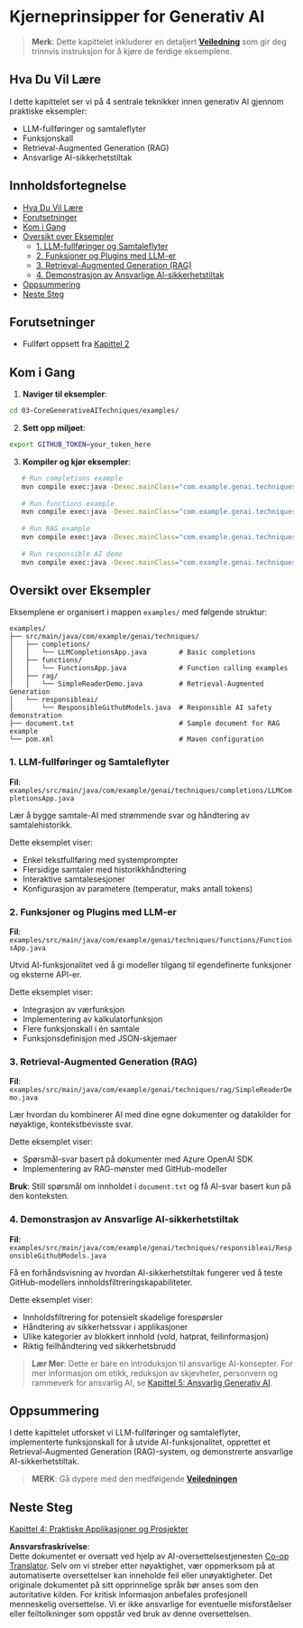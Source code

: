 <!--
CO_OP_TRANSLATOR_METADATA:
{
  "original_hash": "0a27b17f64f598a80b72d93b98b7ed04",
  "translation_date": "2025-07-21T19:11:47+00:00",
  "source_file": "03-CoreGenerativeAITechniques/README.md",
  "language_code": "no"
}
-->
# Kjerneprinsipper for Generativ AI

>**Merk**: Dette kapittelet inkluderer en detaljert [**Veiledning**](./TUTORIAL.md) som gir deg trinnvis instruksjon for å kjøre de ferdige eksemplene.

## Hva Du Vil Lære
I dette kapittelet ser vi på 4 sentrale teknikker innen generativ AI gjennom praktiske eksempler:
- LLM-fullføringer og samtaleflyter
- Funksjonskall
- Retrieval-Augmented Generation (RAG)
- Ansvarlige AI-sikkerhetstiltak

## Innholdsfortegnelse

- [Hva Du Vil Lære](../../../03-CoreGenerativeAITechniques)
- [Forutsetninger](../../../03-CoreGenerativeAITechniques)
- [Kom i Gang](../../../03-CoreGenerativeAITechniques)
- [Oversikt over Eksempler](../../../03-CoreGenerativeAITechniques)
  - [1. LLM-fullføringer og Samtaleflyter](../../../03-CoreGenerativeAITechniques)
  - [2. Funksjoner og Plugins med LLM-er](../../../03-CoreGenerativeAITechniques)
  - [3. Retrieval-Augmented Generation (RAG)](../../../03-CoreGenerativeAITechniques)
  - [4. Demonstrasjon av Ansvarlige AI-sikkerhetstiltak](../../../03-CoreGenerativeAITechniques)
- [Oppsummering](../../../03-CoreGenerativeAITechniques)
- [Neste Steg](../../../03-CoreGenerativeAITechniques)

## Forutsetninger

- Fullført oppsett fra [Kapittel 2](../../../02-SetupDevEnvironment)

## Kom i Gang

1. **Naviger til eksempler**: 
```bash
cd 03-CoreGenerativeAITechniques/examples/
```
2. **Sett opp miljøet**: 
```bash
export GITHUB_TOKEN=your_token_here
```
3. **Kompiler og kjør eksempler**:
```bash
   # Run completions example
   mvn compile exec:java -Dexec.mainClass="com.example.genai.techniques.completions.LLMCompletionsApp"
   
   # Run functions example  
   mvn compile exec:java -Dexec.mainClass="com.example.genai.techniques.functions.FunctionsApp"
   
   # Run RAG example
   mvn compile exec:java -Dexec.mainClass="com.example.genai.techniques.rag.SimpleReaderDemo"
   
   # Run responsible AI demo
   mvn compile exec:java -Dexec.mainClass="com.example.genai.techniques.responsibleai.ResponsibleGithubModels"
   ```

## Oversikt over Eksempler

Eksemplene er organisert i mappen `examples/` med følgende struktur:

```
examples/
├── src/main/java/com/example/genai/techniques/
│   ├── completions/
│   │   └── LLMCompletionsApp.java        # Basic completions 
│   ├── functions/
│   │   └── FunctionsApp.java             # Function calling examples
│   ├── rag/
│   │   └── SimpleReaderDemo.java         # Retrieval-Augmented Generation
│   └── responsibleai/
│       └── ResponsibleGithubModels.java  # Responsible AI safety demonstration
├── document.txt                          # Sample document for RAG example
└── pom.xml                               # Maven configuration
```

### 1. LLM-fullføringer og Samtaleflyter
**Fil**: `examples/src/main/java/com/example/genai/techniques/completions/LLMCompletionsApp.java`

Lær å bygge samtale-AI med strømmende svar og håndtering av samtalehistorikk.

Dette eksemplet viser:
- Enkel tekstfullføring med systemprompter
- Flersidige samtaler med historikkhåndtering
- Interaktive samtalesesjoner
- Konfigurasjon av parametere (temperatur, maks antall tokens)

### 2. Funksjoner og Plugins med LLM-er
**Fil**: `examples/src/main/java/com/example/genai/techniques/functions/FunctionsApp.java`

Utvid AI-funksjonalitet ved å gi modeller tilgang til egendefinerte funksjoner og eksterne API-er.

Dette eksemplet viser:
- Integrasjon av værfunksjon
- Implementering av kalkulatorfunksjon  
- Flere funksjonskall i én samtale
- Funksjonsdefinisjon med JSON-skjemaer

### 3. Retrieval-Augmented Generation (RAG)
**Fil**: `examples/src/main/java/com/example/genai/techniques/rag/SimpleReaderDemo.java`

Lær hvordan du kombinerer AI med dine egne dokumenter og datakilder for nøyaktige, kontekstbevisste svar.

Dette eksemplet viser:
- Spørsmål-svar basert på dokumenter med Azure OpenAI SDK
- Implementering av RAG-mønster med GitHub-modeller

**Bruk**: Still spørsmål om innholdet i `document.txt` og få AI-svar basert kun på den konteksten.

### 4. Demonstrasjon av Ansvarlige AI-sikkerhetstiltak
**Fil**: `examples/src/main/java/com/example/genai/techniques/responsibleai/ResponsibleGithubModels.java`

Få en forhåndsvisning av hvordan AI-sikkerhetstiltak fungerer ved å teste GitHub-modellers innholdsfiltreringskapabiliteter.

Dette eksemplet viser:
- Innholdsfiltrering for potensielt skadelige forespørsler
- Håndtering av sikkerhetssvar i applikasjoner
- Ulike kategorier av blokkert innhold (vold, hatprat, feilinformasjon)
- Riktig feilhåndtering ved sikkerhetsbrudd

> **Lær Mer**: Dette er bare en introduksjon til ansvarlige AI-konsepter. For mer informasjon om etikk, reduksjon av skjevheter, personvern og rammeverk for ansvarlig AI, se [Kapittel 5: Ansvarlig Generativ AI](../05-ResponsibleGenAI/README.md).

## Oppsummering

I dette kapittelet utforsket vi LLM-fullføringer og samtaleflyter, implementerte funksjonskall for å utvide AI-funksjonalitet, opprettet et Retrieval-Augmented Generation (RAG)-system, og demonstrerte ansvarlige AI-sikkerhetstiltak. 

> **MERK**: Gå dypere med den medfølgende [**Veiledningen**](./TUTORIAL.md)

## Neste Steg

[Kapittel 4: Praktiske Applikasjoner og Prosjekter](../04-PracticalSamples/README.md)

**Ansvarsfraskrivelse**:  
Dette dokumentet er oversatt ved hjelp av AI-oversettelsestjenesten [Co-op Translator](https://github.com/Azure/co-op-translator). Selv om vi streber etter nøyaktighet, vær oppmerksom på at automatiserte oversettelser kan inneholde feil eller unøyaktigheter. Det originale dokumentet på sitt opprinnelige språk bør anses som den autoritative kilden. For kritisk informasjon anbefales profesjonell menneskelig oversettelse. Vi er ikke ansvarlige for eventuelle misforståelser eller feiltolkninger som oppstår ved bruk av denne oversettelsen.